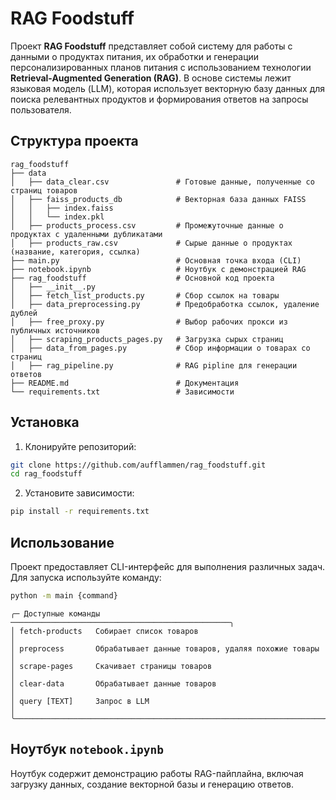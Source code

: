 # RAG Foodstuff

Проект **RAG Foodstuff** представляет собой систему для работы с данными о продуктах питания, их обработки и генерации персонализированных планов питания с использованием технологии **Retrieval-Augmented Generation (RAG)**. В основе системы лежит языковая модель (LLM), которая использует векторную базу данных для поиска релевантных продуктов и формирования ответов на запросы пользователя.

## Структура проекта

```
rag_foodstuff
├── data
│   ├── data_clear.csv               # Готовые данные, полученные со страниц товаров
│   ├── faiss_products_db            # Векторная база данных FAISS
│   │   ├── index.faiss
│   │   └── index.pkl
│   ├── products_process.csv         # Промежуточные данные о продуктах с удаленными дубликатами
│   ├── products_raw.csv             # Сырые данные о продуктах (название, категория, ссылка)
├── main.py                          # Основная точка входа (CLI)
├── notebook.ipynb                   # Ноутбук с демонстрацией RAG
├── rag_foodstuff                    # Основной код проекта
│   ├── __init__.py
│   ├── fetch_list_products.py       # Сбор ссылок на товары
│   ├── data_preprocessing.py        # Предобработка ссылок, удаление дублей
│   ├── free_proxy.py                # Выбор рабочих прокси из публичных источников
│   ├── scraping_products_pages.py   # Загрузка сырых страниц
│   ├── data_from_pages.py           # Сбор информации о товарах со страниц
│   ├── rag_pipeline.py              # RAG pipline для генерации ответов
├── README.md                        # Документация
└── requirements.txt                 # Зависимости
```

## Установка

1. Клонируйте репозиторий:
```bash
git clone https://github.com/aufflammen/rag_foodstuff.git
cd rag_foodstuff 
```
2. Установите зависимости:
```bash
pip install -r requirements.txt
```

## Использование

Проект предоставляет CLI-интерфейс для выполнения различных задач. Для запуска используйте команду:

```bash
python -m main {command}
```

```
╭─ Доступные команды ─────────────────────────────────────────────────╮
│ fetch-products   Собирает список товаров                            │
│ preprocess       Обрабатывает данные товаров, удаляя похожие товары │
│ scrape-pages     Скачивает страницы товаров                         │
│ clear-data       Обрабатывает данные товаров                        │
│ query [TEXT]     Запрос в LLM                                       │
╰─────────────────────────────────────────────────────────────────────╯
```

## Ноутбук `notebook.ipynb`

Ноутбук содержит демонстрацию работы RAG-пайплайна, включая загрузку данных, создание векторной базы и генерацию ответов.